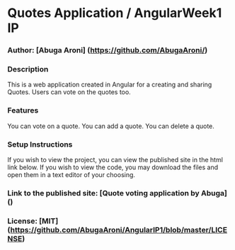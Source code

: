 # Quotes Application / AngularWeek1 IP

### Author: [Abuga Aroni] (https://github.com/AbugaAroni/)

### Description
This is a web application created in Angular for a creating and sharing Quotes. Users can vote on the quotes too.

### Features
You can vote on a quote.
You can add a quote.
You can delete a quote.

### Setup Instructions
If you wish to view the project, you can view the published site in the html link below. If you wish to view the code, you may download the files and open them in a text editor of your choosing.

### Link to the published site: [Quote voting application by Abuga] ()


### License: [MIT] (https://github.com/AbugaAroni/AngularIP1/blob/master/LICENSE)
